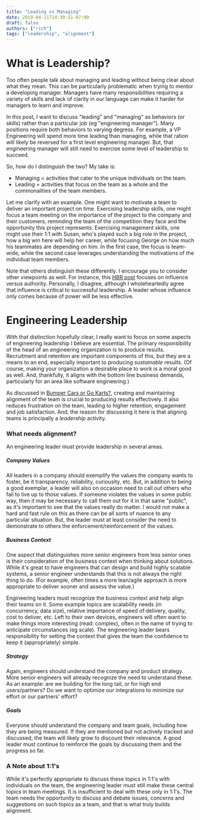```yaml
---
title: "Leading vs Managing"
date: 2019-04-11T14:39:51-07:00
draft: false
authors: ["rich"]
tags: ["leadership", "alignment"]
---
```


# What is Leadership?

Too often people talk about managing and leading without being clear about what they mean.  This can be particularly problematic when trying to mentor a developing manager.  Managers have many responsibilities requiring a variety of skills and lack of clarity in our language can make it harder for managers to learn and improve.

In this post, I want to discuss "leading" and "managing" as behaviors (or skills) rather than a particular job (eg "engineering manager").  Many positions require both behaviors to varying degress.  For example, a VP Engineering will spend more time leading than managing, while that ration will likely be reversed for a first level engineering manager.  But, that engineering manager will still need to exercise some level of leadership to succeed.

So, how do I distinguish the two?  My take is:

 - Managing = activities that cater to the unique individuals on the team.
 - Leading = activities that focus on the team as a whole and the commonalities of the team members.

 Let me clarify with an example.  One might want to motivate a team to deliver an important project on time.  Exercising leadership skills, one might focus a team meeting on the importance of the project to the company and their customers, reminding the team of the competition they face and the opportunity this project represents.  Exercising management skills, one might use their 1:1 with Susan, who's played such a big role in the project, how a big win here will help her career, while focusing George on how much his teammates are depending on him.  In the first case, the focus is team-wide, while the second case leverages understanding the motivations of the individual team members.

Note that others distinguish these differently.  I encourage you to consider other viewpoints as well.  For instance, this [HBR post](https://hbr.org/2013/08/tests-of-a-leadership-transiti) focuses on influence versus authority.  Personally, I disagree, although I wholeheartedly agree that influence is critical to successful leadership.  A leader whose influence only comes because of power will be less effective.

# Engineering Leadership

With that distinction hopefully clear, I really want to focus on some aspects of engineering leadership I believe are essential.  The primary responsibility of the head of an engineering organization is to produce results.  Recruitment and retention are important components of this, but they are a means to an end, especially important to producing _sustainable_ results.  (Of course, making your organization a desirable place to work is a moral good as well.  And, thankfully, it aligns with the bottom line business demands, particularly for an area like software engineering.)

As discussed in [Bumper Cars or Go Karts?](../bumper_cars_or_gokarts), creating and maintaining alignment of the team is crucial to producing results effectively.  It also reduces frustration on the team, leading to higher retention, engagement and job satisfaction. And, the reason for discussing it here is that aligning teams is principally a _leadership_ activity.

### What needs alignment?

An engineering leader must provide leadership in several areas.

##### Company Values

All leaders in a company should exemplify the values the company wants to foster, be it transparency, reliability, curiousity, etc.  But, in addition to being a good exemplar, a leader will also on occasion need to call out others who fail to live up to those values.  If someone violates the values in some public way, then it may be necessary to call them out for it in that same "public", as it's important to see that the values really do matter.  I would not make a hard and fast rule on this as there can be all sorts of nuance to any particular situation.  But, the leader must at least consider the need to demonstrate to others the enforcement/reinforcement of the values.

##### Business Context

One aspect that distinguishes more senior engineers from less senior ones is their consideration of the business context when thinking about solutions.  While it's great to have engineers that can design and build highly scalable systems, a senior engineer understands that this is not always the right thing to do.  (For example, often times a more lean/agile approach is more appropriate to deliver sooner and assess the value.)  

Engineering leaders must recognize the business context and help align their teams on it.  Some example topics are scalability needs (in concurrency, data size), relative importance of speed of delivery, quality, cost to deliver, etc. Left to their own devices, engineers will often want to make things more interesting (read: complex), often in the name of trying to anticipate circumstances (eg scale).  The engineering leader bears responsibility for setting the context that gives the team the confidence to keep it (appropriately) simple.

##### Strategy

Again, engineers should understand the company and product strategy.  More senior engineers will already recognize the need to understand these.  As an example: are we building for the long tail, or for high end users/partners?  Do we want to optimize our integrations to minimize our effort or our partners' effort?

##### Goals

Everyone should understand the company and team goals, including how they are being measured.  If they are mentioned but not actively tracked and discussed, the team will likely grow to discount their relevance.  A good leader must continue to reinforce the goals by discussing them and the progress so far.

### A Note about 1:1's

While it's perfectly appropriate to discuss these topics in 1:1's with individuals on the team, the engineering leader must still make these central topics in team meetings.  It is insufficient to deal with these only in 1:1's.  The team needs the opportunity to discuss and debate issues, concerns and suggestions on such topics as a team, and that is what truly builds alignment.
